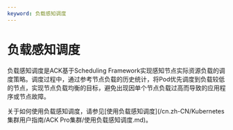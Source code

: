 ```yaml
---
keyword: 负载感知调度
---
```


# 负载感知调度

负载感知调度是ACK基于Scheduling Framework实现感知节点实际资源负载的调度策略。调度过程中，通过参考节点负载的历史统计，将Pod优先调度到负载较低的节点，实现节点负载均衡的目标，避免出现因单个节点负载过高而导致的应用程序或节点故障。

关于如何使用负载感知调度，请参见[使用负载感知调度](/cn.zh-CN/Kubernetes集群用户指南/ACK Pro集群/使用负载感知调度.md)。

